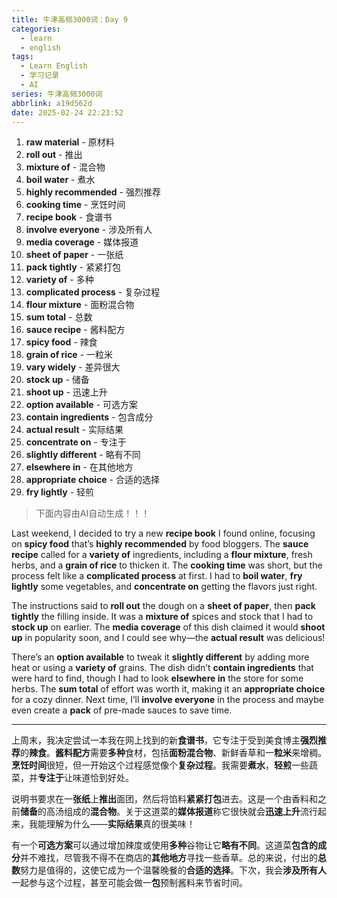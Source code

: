 ```yaml
---
title: 牛津高频3000词：Day 9
categories:
  - learn
  - english
tags:
  - Learn English
  - 学习记录
  - AI
series: 牛津高频3000词
abbrlink: a19d562d
date: 2025-02-24 22:23:52
---
```

1. **raw material** - 原材料
2. **roll out** - 推出
3. **mixture of** - 混合物
4. **boil water** - 煮水
5. **highly recommended** - 强烈推荐
6. **cooking time** - 烹饪时间
7. **recipe book** - 食谱书
8. **involve everyone** - 涉及所有人
9. **media coverage** - 媒体报道
10. **sheet of paper** - 一张纸
11. **pack tightly** - 紧紧打包
12. **variety of** - 多种
13. **complicated process** - 复杂过程
14. **flour mixture** - 面粉混合物
15. **sum total** - 总数
16. **sauce recipe** - 酱料配方
17. **spicy food** - 辣食
18. **grain of rice** - 一粒米
19. **vary widely** - 差异很大
20. **stock up** - 储备
21. **shoot up** - 迅速上升
22. **option available** - 可选方案
23. **contain ingredients** - 包含成分
24. **actual result** - 实际结果
25. **concentrate on** - 专注于
26. **slightly different** - 略有不同
27. **elsewhere in** - 在其他地方
28. **appropriate choice** - 合适的选择
29. **fry lightly** - 轻煎

>下面内容由AI自动生成！！！

Last weekend, I decided to try a new **recipe book** I found online, focusing on **spicy food** that’s **highly recommended** by food bloggers. The **sauce recipe** called for a **variety of** ingredients, including a **flour mixture**, fresh herbs, and a **grain of rice** to thicken it. The **cooking time** was short, but the process felt like a **complicated process** at first. I had to **boil water**, **fry lightly** some vegetables, and **concentrate on** getting the flavors just right.

The instructions said to **roll out** the dough on a **sheet of paper**, then **pack tightly** the filling inside. It was a **mixture of** spices and stock that I had to **stock up** on earlier. The **media coverage** of this dish claimed it would **shoot up** in popularity soon, and I could see why—the **actual result** was delicious!

There’s an **option available** to tweak it **slightly different** by adding more heat or using a **variety of** grains. The dish didn’t **contain ingredients** that were hard to find, though I had to look **elsewhere in** the store for some herbs. The **sum total** of effort was worth it, making it an **appropriate choice** for a cozy dinner. Next time, I’ll **involve everyone** in the process and maybe even create a **pack** of pre-made sauces to save time.

---

上周末，我决定尝试一本我在网上找到的新**食谱书**，它专注于受到美食博主**强烈推荐**的**辣食**。**酱料配方**需要**多种**食材，包括**面粉混合物**、新鲜香草和一**粒米**来增稠。**烹饪时间**很短，但一开始这个过程感觉像个**复杂过程**。我需要**煮水**，**轻煎**一些蔬菜，并**专注于**让味道恰到好处。

说明书要求在一**张纸**上**推出**面团，然后将馅料**紧紧打包**进去。这是一个由香料和之前**储备**的高汤组成的**混合物**。关于这道菜的**媒体报道**称它很快就会**迅速上升**流行起来，我能理解为什么——**实际结果**真的很美味！

有一个**可选方案**可以通过增加辣度或使用**多种**谷物让它**略有不同**。这道菜**包含的成分**并不难找，尽管我不得不在商店的**其他地方**寻找一些香草。总的来说，付出的**总数**努力是值得的，这使它成为一个温馨晚餐的**合适的选择**。下次，我会**涉及所有人**一起参与这个过程，甚至可能会做一**包**预制酱料来节省时间。